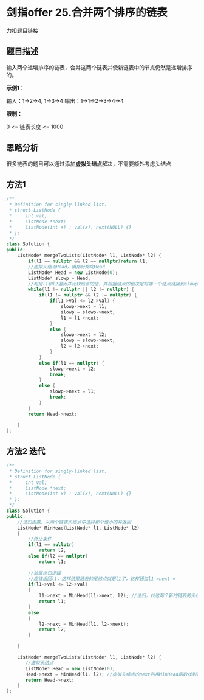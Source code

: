 <p id="合并两个排序的链表"></p>

# 剑指offer 25.合并两个排序的链表    

[力扣题目链接](https://leetcode-cn.com/problems/he-bing-liang-ge-pai-xu-de-lian-biao-lcof/)  

## 题目描述  

输入两个递增排序的链表，合并这两个链表并使新链表中的节点仍然是递增排序的。  

**示例1：**

输入：1->2->4, 1->3->4
输出：1->1->2->3->4->4

**限制：**

0 <= 链表长度 <= 1000  

## 思路分析  

很多链表的题目可以通过添加**虚拟头结点**解决，不需要额外考虑头结点  


## 方法1  

```cpp
/**
 * Definition for singly-linked list.
 * struct ListNode {
 *     int val;
 *     ListNode *next;
 *     ListNode(int x) : val(x), next(NULL) {}
 * };
 */
class Solution {
public:
    ListNode* mergeTwoLists(ListNode* l1, ListNode* l2) {
        if(l1 == nullptr && l2 == nullptr)return l1;
        //虚拟头结点Head，慢指针指向Head
        ListNode* Head = new ListNode(0);
        ListNode* slowp = Head;
        //利用l1和l2遍历并比较结点的值，并根据结点的值决定将哪一个结点链接到slowp后面
        while(l1 != nullptr || l2 != nullptr) {
            if(l1 != nullptr && l2 != nullptr) {
                if(l1->val <= l2->val) {
                    slowp->next = l1;
                    slowp = slowp->next;
                    l1 = l1->next;
                }
                else {
                    slowp->next = l2;
                    slowp = slowp->next;
                    l2 = l2->next;  
                }
            }
            else if(l1 == nullptr) {
                slowp->next = l2;
                break;
            }
            else {
                slowp->next = l1;
                break;
            }
        }
        return Head->next;

    }
};
```


## 方法2 迭代  

```cpp
/**
 * Definition for singly-linked list.
 * struct ListNode {
 *     int val;
 *     ListNode *next;
 *     ListNode(int x) : val(x), next(NULL) {}
 * };
 */
class Solution {
public:
    //递归函数，从两个链表头结点中选择那个值小的并返回
    ListNode* MinHead(ListNode* l1, ListNode* l2)
    {
        //终止条件
        if(l1 == nullptr)
            return l2;
        else if(l2 == nullptr)
            return l1;
        
        //单层递归逻辑
        //应该返回l1，这样结果链表的尾结点就是l1了，这样通过l1->next =
        if(l1->val <= l2->val)
        {
            l1->next = MinHead(l1->next, l2); //递归，找这两个新的链表的头结点较小的那个
            return l1;
        }
        else
        {
            l2->next = MinHead(l1, l2->next);
            return l2;
        }

    }

    ListNode* mergeTwoLists(ListNode* l1, ListNode* l2) {
       //虚拟头结点
       ListNode* Head = new ListNode(0);
       Head->next = MinHead(l1, l2); //虚拟头结点的next利用MinHead函数找到l1和l2中值小的那个；
       return Head->next;
    }
};
```




